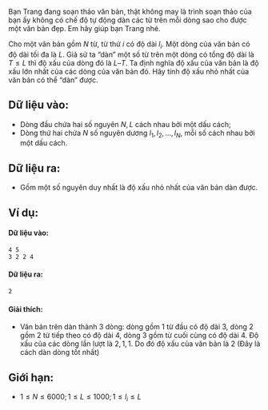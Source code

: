 Bạn Trang đang soạn thảo văn bản, thật không may là trình soạn thảo của bạn ấy không có chế độ tự động dàn các từ trên mỗi dòng sao cho được một văn bản đẹp. Em hãy giúp bạn Trang nhé.

Cho một văn bản gồm $N$ từ, từ thứ $i$ có độ dài $l_i$. Một dòng của văn bản có độ dài tối đa là $L$. Giả sử ta “dàn” một số từ trên một dòng có tổng độ dài là $T\le L$ thì độ xấu của dòng đó là $L – T$. Ta định nghĩa độ xấu của văn bản là độ xấu lớn nhất của các dòng của văn bản đó. Hãy tính độ xấu nhỏ nhất của văn bản có thể “dàn” được.

## Dữ liệu vào:
- Dòng đầu chứa hai số nguyên $N, L$ cách nhau bởi một dấu cách;
- Dòng thứ hai chứa $N$ số nguyên dương $l_1, l_2, …, l_N$, mỗi số cách nhau bởi một dấu cách.

## Dữ liệu ra:
- Gồm một số nguyên duy nhất là độ xấu nhỏ nhất của văn bản dàn được.

## Ví dụ:
#### Dữ liệu vào:
```
4 5
3 2 2 4
```

#### Dữ liệu ra:
```
2
```

#### Giải thích:
- Văn bản trên dàn thành $3$ dòng: dòng gồm $1$ từ đầu có độ dài $3$, dòng $2$ gồm $2$ từ tiếp theo có độ dài $4$, dòng $3$ gồm từ cuối cùng có độ dài $4$. Độ xấu của các dòng lần lượt là $2, 1, 1$. Do đó độ xấu của văn bản là $2$ (Đây là cách dàn dòng tốt nhất)

## Giới hạn:
- $1 ≤ N ≤ 6000; 1 ≤ L ≤ 1000; 1 ≤ l_i ≤ L$